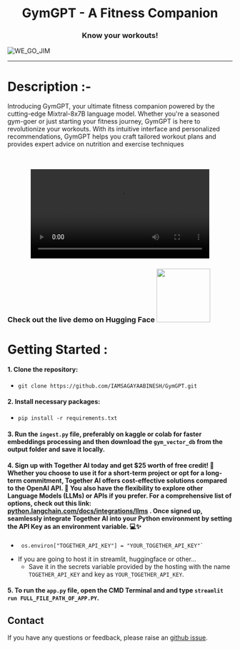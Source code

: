 <h1 align="center">GymGPT - A Fitness Companion</h1>
<h3 align="center">Know your workouts!</h3>

![WE_GO_JIM](https://github.com/IAMSAGAYAABINESH/GymGPT/assets/76099682/dff4b51a-5413-42cd-b55d-90b49107f9da)

----------------------------------------------------------------------------------------------------
# Description :-

Introducing GymGPT, your ultimate fitness companion powered by the cutting-edge  Mixtral-8x7B language model. 
Whether you're a seasoned gym-goer or just starting your fitness journey, GymGPT is here to revolutionize your workouts. 
With its intuitive interface and personalized recommendations, GymGPT helps you craft tailored workout plans and provides expert advice on nutrition and exercise techniques

<br>

<div align="center">
  <br>
  <video src="https://github.com/IAMSAGAYAABINESH/GymGPT/assets/76099682/0dfbd83a-9839-4520-87d1-a14b5ce46d60" width="400" />
  <br>
</div>

### Check out the live demo on Hugging Face <a href="https://huggingface.co/spaces/SagayaAbinesh/GymGpt"><img src="https://static.vecteezy.com/system/resources/previews/009/384/880/non_2x/click-here-button-clipart-design-illustration-free-png.png" width="120" height="auto"></a>

# Getting Started :

#### 1. Clone the repository:
   - ```
     git clone https://github.com/IAMSAGAYAABINESH/GymGPT.git
     ```
#### 2. Install necessary packages:
   - ```
     pip install -r requirements.txt
     ```
#### 3. Run the `ingest.py` file, preferably on kaggle or colab for faster embeddings processing and then download the `gym_vector_db` from the output folder and save it locally.
#### 4. Sign up with Together AI today and get $25 worth of free credit! 🎉 Whether you choose to use it for a short-term project or opt for a long-term commitment, Together AI offers cost-effective solutions compared to the OpenAI API. 🚀 You also have the flexibility to explore other Language Models (LLMs) or APIs if you prefer. For a comprehensive list of options, check out this link: [python.langchain.com/docs/integrations/llms](https://python.langchain.com/docs/integrations/llms) . Once signed up, seamlessly integrate Together AI into your Python environment by setting the API Key as an environment variable. 💻✨ 
   - ```
      os.environ["TOGETHER_API_KEY"] = "YOUR_TOGETHER_API_KEY"`
     ```
   - If you are going to host it in streamlit, huggingface or other...
      - Save it in the secrets variable provided by the hosting with the name `TOGETHER_API_KEY` and key as `YOUR_TOGETHER_API_KEY`.

#### 5. To run the `app.py` file, open the CMD Terminal and and type `streamlit run FULL_FILE_PATH_OF_APP.PY`.

## Contact
If you have any questions or feedback, please raise an [github issue](https://github.com/IAMSAGAYAABINESH/GymGPT/issues).

